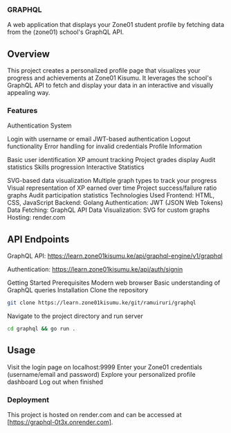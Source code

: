 ### GRAPHQL
A web application that displays your Zone01 student profile by fetching data from the (zone01) school's GraphQL API.

## Overview

This project creates a personalized profile page that visualizes your progress and achievements at Zone01 Kisumu. It leverages the school's GraphQL API to fetch and display your data in an interactive and visually appealing way.

### Features
Authentication System

Login with username or email
JWT-based authentication
Logout functionality
Error handling for invalid credentials
Profile Information

Basic user identification
XP amount tracking
Project grades display
Audit statistics
Skills progression
Interactive Statistics

SVG-based data visualization
Multiple graph types to track your progress
Visual representation of XP earned over time
Project success/failure ratio graphs
Audit participation statistics
Technologies Used
Frontend: HTML, CSS, JavaScript
Backend: Golang
Authentication: JWT (JSON Web Tokens)
Data Fetching: GraphQL API
Data Visualization: SVG for custom graphs
Hosting: render.com


## API Endpoints
GraphQL API: https://learn.zone01kisumu.ke/api/graphql-engine/v1/graphql

Authentication: https://learn.zone01kisumu.ke/api/auth/signin

Getting Started
Prerequisites
Modern web browser
Basic understanding of GraphQL queries
Installation
Clone the repository

```bash
git clone https://learn.zone01kisumu.ke/git/ramuiruri/graphql
```

Navigate to the project directory and run server

```bash
cd graphql && go run .
```

## Usage

Visit the login page on localhost:9999
Enter your Zone01 credentials (username/email and password)
Explore your personalized profile dashboard
Log out when finished


### Deployment
This project is hosted on render.com and can be accessed at [https://graphql-0t3x.onrender.com].